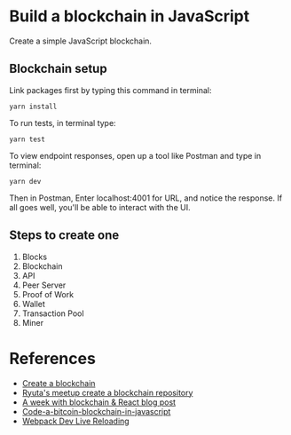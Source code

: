 # Build a blockchain in JavaScript
Create a simple JavaScript blockchain.

## Blockchain setup
Link packages first by typing this command in terminal:
```
yarn install
```
To run tests, in terminal type:
```
yarn test
```
To view endpoint responses, open up a tool like Postman and type in terminal:
```
yarn dev
```

Then in Postman,
Enter localhost:4001 for URL, and notice the response.
If all goes well, you'll be able to interact with the UI.

## Steps to create one
 1. Blocks
 2. Blockchain
 3. API
 4. Peer Server
 5. Proof of Work
 6. Wallet
 7. Transaction Pool
 8. Miner

# References
- [Create a blockchain](https://www.udemy.com/build-blockchain/)
- [Ryuta's meetup create a blockchain repository](https://www.meetup.com/CodeChrysalis/events/247572273/)
- [A week with blockchain & React blog post](https://medium.com/@applification/a-week-with-the-blockchain-react-9fe33f895890)
- [Code-a-bitcoin-blockchain-in-javascript](https://blockgeeks.com/guides/code-a-bitcoin-blockchain-in-javascript/)
- [Webpack Dev Live Reloading](https://stackoverflow.com/questions/42712054/content-not-from-webpack-is-served-from-foo/42717524#42717524)
